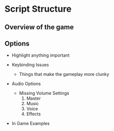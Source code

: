 # Script Structure

## Overview of the game

## Options
- Highlight anything important
- Keybinding Issues
    - Things that make the gameplay more clunky
- Audio Options
    - Missing Volume Settings
        1. Master
        2. Music
        3. Voice
        4. Effects
    
- In Game Examples